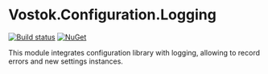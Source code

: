 # Vostok.Configuration.Logging

[![Build status](https://ci.appveyor.com/api/projects/status/github/vostok/configuration.logging?svg=true&branch=master)](https://ci.appveyor.com/project/vostok/configuration.logging/branch/master)
[![NuGet](https://img.shields.io/nuget/v/Vostok.Configuration.Logging.svg)](https://www.nuget.org/packages/Vostok.Configuration.Logging)

This module integrates configuration library with logging, allowing to record errors and new settings instances.